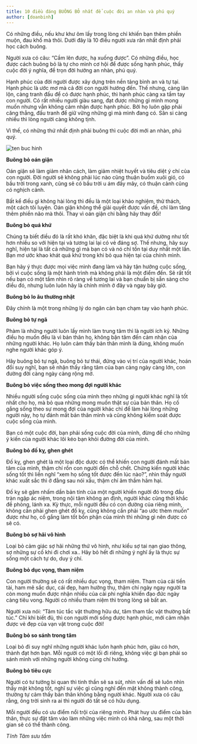 ```yaml
---
title: 10 điều đáng BUÔNG BỎ nhất để cuộc đời an nhàn và phú quý
author: [doanbinh]
---
```


Có những điều, nếu khư khư ôm lấy trong lòng chỉ khiến bạn thêm phiền muộn, đau khổ mà thôi. Dưới đây là 10 điều người xưa răn nhất định phải học cách buông.

Người xưa có câu: “Cầm lên được, hạ xuống được”. Có những điều, học được cách buông bỏ là tự cho mình cơ hội để được sống hạnh phúc, thấy cuộc đời ý nghĩa, để trọn đời hưởng an nhàn, phú quý.

Hạnh phúc của đời người được xây dựng trên nền tảng bình an và tự tại. Hạnh phúc là ước mơ mà cả đời con người hướng đến.
Thế nhưng, càng lăn lộn, càng tranh đấu để có được hạnh phúc, thì hạnh phúc càng xa tầm tay con người. Có rất nhiều người giàu sang, đạt được những gì mình mong muốn nhưng vẫn không cảm nhận được hạnh phúc. Bởi họ luôn gặp phải căng thẳng, đấu tranh để giữ vững những gì mà mình đang có. Sân si càng nhiều thì lòng người càng không tịnh.

Vì thế, có những thứ nhất định phải buông thì cuộc đời mới an nhàn, phú quý.

![ten buc hinh](http://camnangdoanhnghiep.vn/wp-content/uploads/2016/10/10-dieu-dang-buong-bo-nhat-de-cuoc-doi-an-nhan-phu-quy-1-696x552.jpg "ten buc hinh")

**Buông bỏ oán giận**

Oán giận sẽ làm giảm nhân cách, làm giảm nhiệt huyết và tiêu diệt ý chí của con người. Đời người sẽ không phải lúc nào cũng thuận buồm xuôi gió, có bầu trời trong xanh, cũng sẽ có bầu trời u ám đầy mây, có thuận cảnh cũng có nghịch cảnh.

Bất kể điều gì không hài lòng thì đều là một loại khảo nghiệm, thử thách, một cách tôi luyện. Oán giận không thể giải quyết được vấn đề, chỉ làm tăng thêm phiền não mà thôi. Thay vì oán giận chi bằng hãy thay đổi!

**Buông bỏ quá khứ**

Chúng ta biết điều đó là rất khó khăn, đặc biệt là khi quá khứ dường như tốt hơn nhiều so với hiện tại và tương lai lại có vẻ đáng sợ. Thế nhưng, hãy suy nghĩ, hiện tại là tất cả những gì mà bạn có và nó chỉ tồn tại duy nhất một lần. Bạn mơ ước khao khát quá khứ trong khi bỏ qua hiện tại của chính mình.

Bạn hãy ý thực được mọi việc mình đang làm và hãy tận hưởng cuộc sống, bởi vì cuộc sống là một hành trình mà không phải là một điểm đến. Sẽ rất tốt nếu bạn có một tầm nhìn rõ ràng về tương lai và bạn chuẩn bị sẵn sàng cho điều đó, nhưng luôn luôn hãy là chính mình ở đây và ngay bây giờ.

**Buông bỏ lo âu thường nhật**

Đây chính là một trong những lý do ngăn cản bạn chạm tay vào hạnh phúc.

**Buông bỏ tự ngã**

Phàm là những người luôn lấy mình làm trung tâm thì là người ích kỷ. Những điều họ muốn đều là vì bản thân họ, không bận tâm đến cảm nhận của những người khác. Họ luôn cảm thấy bản thân mình là đúng, không muốn nghe người khác góp ý.

Hãy buông bỏ tự ngã, buông bỏ tư thái, đứng vào vị trí của người khác, hoán đổi suy nghĩ, bạn sẽ nhận thấy rằng tâm của bạn càng ngày càng lớn, con đường đời càng ngày càng rộng mở.

**Buông bỏ việc sống theo mong đợi người khác**

Nhiều người sống cuộc sống của mình theo những gì người khác nghĩ là tốt nhất cho họ, mà bỏ qua những mong muốn thật sự của bản thân. Họ cố gắng sống theo sự mong đợi của người khác chỉ để làm hài lòng những người này, họ tự đánh mất bản thân mình và cũng không kiểm soát được cuộc sống của mình.

Bạn có một cuộc đời, bạn phải sống cuộc đời của mình, đừng để cho những ý kiến của người khác lôi kéo bạn khỏi đường đời của mình.

**Buông bỏ đố kỵ, ghen ghét**

Đố kỵ, ghen ghét là một loại độc dược có thể khiến con người đánh mất bản tâm của mình, thậm chí rồn con người đến chỗ chết. Chứng kiến người khác sống tốt thì liền nghĩ “xem họ sống tốt được đến lúc nào?”, nhìn thấy người khác xuất sắc thì ở đằng sau nói xấu, thậm chí âm thầm hãm hại.

Đố kỵ sẽ gặm nhấm dần bản tính của một người khiến người đó trong đầu tràn ngập ác niệm, trong nội tâm không an định, người khác cũng thời khắc đề phòng, lánh xa. Kỳ thực, mỗi người đều có con đường của riêng mình, không cần phải ghen ghét đố kỵ, cũng không cần phải “ao ước thèm muốn” được như họ, cố gắng làm tốt bổn phận của mình thì những gì nên được có sẽ có.

**Buông bỏ sợ hãi vô hình**

Loại bỏ cảm giác sợ hãi những thứ vô hình, như kiểu sợ tai nạn giao thông, sợ những sự cố khi đi chơi xa.. Hãy bỏ hết đi những ý nghĩ ấy là thực sự sống một cách tự do, duy ý chí.

**Buông bỏ dục vọng, tham niệm**

Con người thường sẽ có rất nhiều dục vọng, tham niệm. Tham của cải tiền tài, ham mê sắc dục, cái đẹp, ham hưởng thụ, thậm chí ngày ngay người ta còn mong muốn được nhận nhiều của cải phi nghĩa khiến đạo đức ngày càng tiêu vong. Người có nhiều tham niệm thì trong lòng sẽ bất an.

Người xưa nói: “Tâm túc tắc vật thường hữu dư, tâm tham tắc vật thường bất túc.” Chỉ khi biết đủ, thì con người mới sống được hạnh phúc, mới cảm nhận được vẻ đẹp của vạn vật trong cuộc đời!

**Buông bỏ so sánh trong tâm**

Loại bỏ đi suy nghĩ những người khác luôn hạnh phúc hơn, giàu có hơn, thành đạt hơn bạn. Mỗi người có một lối đi riêng, không việc gì bạn phải so sánh mình với những người không cùng chí hướng.

**Buông bỏ tiêu cực**

Người có tư tưởng bi quan thì tinh thần sẽ sa sút, nhìn vấn đề sẽ luôn nhìn thấy mặt không tốt, nghĩ sự việc gì cũng nghĩ đến mặt không thành công, thường tự cảm thấy bản thân không bằng người khác. Người xưa có câu rằng, ông trời sinh ra ai thì người đó tất sẽ có hữu dụng.

Mỗi người đều có ưu điểm nổi trội của riêng mình. Phát huy ưu điểm của bản thân, thực sự đặt tâm vào làm những việc mình có khả năng, sau một thời gian sẽ có thể thành công.

*Tĩnh Tâm sưu tầm​*